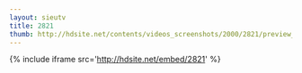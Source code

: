 ```yaml
---
layout: sieutv
title: 2821
thumb: http://hdsite.net/contents/videos_screenshots/2000/2821/preview_360p.mp4.jpg
---
```

{% include iframe src='http://hdsite.net/embed/2821' %}
 
